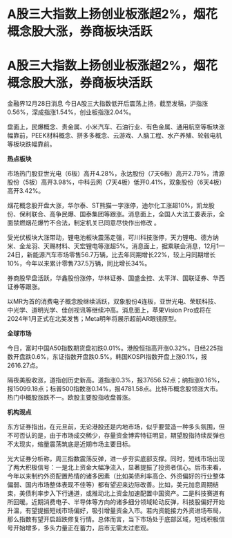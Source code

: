 # A股三大指数上扬创业板涨超2%，烟花概念股大涨，券商板块活跃

# A股三大指数上扬创业板涨超2%，烟花概念股大涨，券商板块活跃

金融界12月28日消息 今日A股三大指数低开后震荡上扬，截至发稿，沪指涨0.56%，深成指涨1.54%，创业板指涨2.04%。

盘面上，民爆概念、贵金属、小米汽车、石油行业、有色金属、通用航空等板块涨幅靠前，PEEK材料概念、拼多多概念、云游戏、人脑工程、水产养殖、轮毂电机等板块跌幅靠前。

**热点板块**

市场热门股亚世光电（6板）高开4.28%，永达股份（7天6板）高开2.79%，清源股份（5板）高开3.98%，中科云网（7天4板）低开0.41%，双象股份（6天4板）高开3.42%。

烟花概念股开盘大涨，华尔泰、ST熊猫一字涨停，迪尔化工涨超10%，凯龙股份、保利联合、高争民爆、国泰集团等跟涨。消息面上，全国人大法工委表示，全面禁燃烟花爆竹不合法，制定机关已同意尽快作出修改
。

受光伏板块大涨带动，锂电池板块震荡走强，可川科技涨停，天力锂电、德方纳米、金龙羽、天赐材料、天宏锂电等涨超5%。消息面上，据乘联会消息，12月1—24日，新能源汽车市场零售56.7万辆，比去年同期增长22%，较上月同期增长10%，今年以来累计零售737.5万辆，同比增长34%。

券商股早盘活跃，华鑫股份涨停，华林证券、国盛金控、太平洋、国联证券、华西证券等跟涨。

以MR为首的消费电子概念股继续活跃，双象股份4连板，亚世光电、荣联科技、中光学、道明光学、佳创视讯等继续冲高。消息面上，苹果Vision
Pro或将在2024年1月正式在北美发售；Meta明年将展示超前AR眼镜原型。

**全球市场**

今日，富时中国A50指数期货盘初跌0.01%。港股恒指高开涨0.32%。日经225指数开盘跌0.6%，东证指数开盘跌0.5%。韩国KOSPI指数开盘上涨0.1%，报2616.27点。

隔夜美股收涨，道指创历史新高。道指涨0.3%，报37656.52点；纳指涨0.16%，报15099.18点；标普500指数涨0.14%，报4781.58点。比特币概念股领涨大市。热门中概股涨跌不一。欧股主要股指收盘普涨。

**机构观点**

东方证券指出，在元旦前，无论港股还是内地市场，似乎要营造一种多头氛围，但不可否认的是，由于市场成交稀少，存量资金博弈特征明显，期望股指持续反弹也不太现实，缩量震荡筑底是近期市场主要目标。

光大证券分析称，周三指数震荡反弹，进一步夯实底部支撑。同时，短线市场出现了两大积极信号：一是北上资金大幅净流入，显著提振了投资者信心。后市来看，今年以来制约外资配置热情的诸多因素（比如美债利率高企、外资偏好的行业整体偏弱、国内市场整体表现不佳等）都有望迎来边际改善。比如，美元加息周期结束，美债利率步入下行通道，或推动北上资金加速配置中国资产。二是科技赛道有所回暖。近期消费电子、半导体等方向的诸多细分领域轮动反弹，科技股偏好开始升温，有望提振短线市场偏好，吸引增量资金入市。若内资能接力外资进场布局，那么指数有望开启超跌修复行情。总体而言，当下市场处于底部区域，短线积极信号开始增多，多头力量正在蓄力，后市无需太过悲观。

